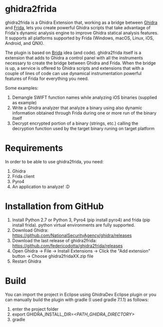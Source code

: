 # ghidra2frida
ghidra2frida is a Ghidra Extension that, working as a bridge between [Ghidra](https://ghidra-sre.org/) and [Frida](https://www.frida.re/), lets you create powerful Ghidra scripts that take advantage of Frida's dynamic analysis engine to improve Ghidra statical analysis features. It supports all platforms supported by Frida (Windows, macOS, Linux, iOS, Android, and QNX).

The plugin is based on [Brida](https://github.com/federicodotta/Brida) idea (and code). ghidra2frida itself is a extension that adds to Ghidra a control panel with all the instruments necessary to create the bridge between Ghidra and Frida. When the bridge is up, a service is offered to Ghidra scripts and extensions that with a couple of lines of code can use dynamical instrumentation powerful features of Frida for everything you need.

Some examples:

1. Demangle SWIFT function names while analyzing iOS binaries (supplied as example)
2. Write a Ghidra analyzer that analyze a binary using also dynamic information obtained through Frida during one or more run of the binary itself
3. Decrypt encrypted portion of a binary (strings, etc.) calling the decryption function used by the target binary runing on target platform

# Requirements
In order to be able to use ghidra2frida, you need:
1.	Ghidra
2.	Frida client
3.	Pyro4
4.	An application to analyze! :D

# Installation from GitHub
1.	Install Python 2.7 or Python 3, Pyro4 (pip install pyro4) and frida (pip install frida). python virtual environments are fully supported.
2.	Download Ghidra: https://github.com/NationalSecurityAgency/ghidra/releases
3.	Download the last release of ghidra2frida: https://github.com/federicodotta/ghidra2frida/releases
4.	Open Ghidra -> File -> Install Extensions -> Click the "Add extension" button -> Choose ghidra2fridaXX.zip file
5.	Restart Ghidra

# Build

You can import the project in Eclipse using GhidraDev Eclipse plugin or you can manually build the plugin with gradle (I used gradle 7.1.1) as follows:
1. enter the project folder
2. export GHIDRA_INSTALL_DIR=*<PATH_GHIDRA_DIRECTORY>*
3. gradle
